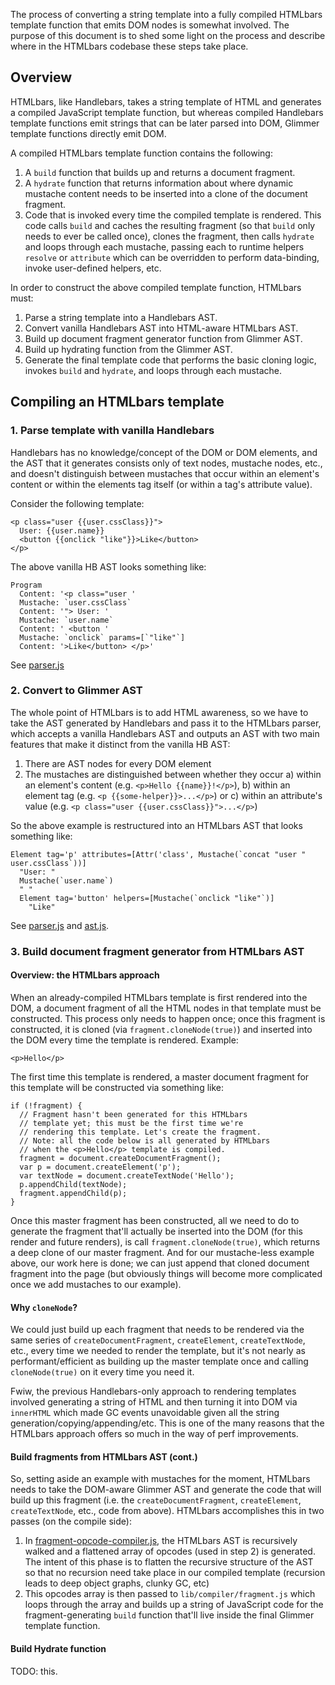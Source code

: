 The process of converting a string template into a fully compiled
HTMLbars template function that emits DOM nodes is somewhat involved.
The purpose of this document is to shed some light on the process and
describe where in the HTMLbars codebase these steps take place.

## Overview

HTMLbars, like Handlebars, takes a string template of HTML and generates
a compiled JavaScript template function, but whereas compiled Handlebars
template functions emit strings that can be later parsed into DOM, Glimmer
template functions directly emit DOM.

A compiled HTMLbars template function contains the following:

1. A `build` function that builds up and returns a document fragment.
2. A `hydrate` function that returns information about where dynamic
   mustache content needs to be inserted into a clone of the document
   fragment.
3. Code that is invoked every time the compiled template is rendered.
   This code calls `build` and caches the resulting fragment (so that `build`
   only needs to ever be called once), clones the fragment,
   then calls `hydrate` and loops through each mustache,
   passing each to runtime helpers `resolve` or `attribute`
   which can be overridden to perform data-binding, invoke
   user-defined helpers, etc.

In order to construct the above compiled template function, HTMLbars must:

1. Parse a string template into a Handlebars AST.
2. Convert vanilla Handlebars AST into HTML-aware HTMLbars AST.
3. Build up document fragment generator function from Glimmer AST.
4. Build up hydrating function from the Glimmer AST.
5. Generate the final template code that performs the basic cloning logic,
   invokes `build` and `hydrate`, and loops through each mustache.

## Compiling an HTMLbars template

### 1. Parse template with vanilla Handlebars

Handlebars has no knowledge/concept of the DOM or DOM elements, and the AST
that it generates consists only of text nodes, mustache nodes, etc., and
doesn't distinguish between mustaches that occur within an element's
content or within the elements tag itself (or within a tag's attribute
value).

Consider the following template:

    <p class="user {{user.cssClass}}">
      User: {{user.name}}
      <button {{onclick "like"}}>Like</button>
    </p>

The above vanilla HB AST looks something like:

    Program
      Content: '<p class="user '
      Mustache: `user.cssClass`
      Content: '"> User: '
      Mustache: `user.name`
      Content: ' <button '
      Mustache: `onclick` params=[`"like"`]
      Content: '>Like</button> </p>'

See [parser.js](packages/htmlbars-syntax/lib/parser.js)

### 2. Convert to Glimmer AST

The whole point of HTMLbars is to add HTML awareness, so we have
to take the AST generated by Handlebars and pass it to the HTMLbars
parser, which accepts a vanilla Handlebars AST and outputs an AST
with two main features that make it distinct from the vanilla HB AST:

1. There are AST nodes for every DOM element
2. The mustaches are distinguished between whether they occur
   a) within an element's content (e.g. `<p>Hello {{name}}!</p>`),
   b) within an element tag (e.g. `<p {{some-helper}}>...</p>`)
   or c) within an attribute's value (e.g. `<p class="user {{user.cssClass}}">...</p>`)

So the above example is restructured into an HTMLbars AST that looks
something like:

    Element tag='p' attributes=[Attr('class', Mustache(`concat "user " user.cssClass`))]
      "User: "
      Mustache(`user.name`)
      " "
      Element tag='button' helpers=[Mustache(`onclick "like"`)]
        "Like"

See [parser.js](packages/htmlbars-syntax/lib/parser.js) and
[ast.js](packages/htmlbars-compiler/lib/ast.js).

### 3. Build document fragment generator from HTMLbars AST

#### Overview: the HTMLbars approach

When an already-compiled HTMLbars template is first rendered into the
DOM, a document fragment of all the HTML nodes in that template must be
constructed. This process only needs to happen once; once this fragment is
constructed, it is cloned (via `fragment.cloneNode(true)`) and inserted
into the DOM every time the template is rendered. Example:

    <p>Hello</p>

The first time this template is rendered, a master document fragment for
this template will be constructed via something like:

    if (!fragment) {
      // Fragment hasn't been generated for this HTMLbars
      // template yet; this must be the first time we're
      // rendering this template. Let's create the fragment.
      // Note: all the code below is all generated by HTMLbars
      // when the <p>Hello</p> template is compiled.
      fragment = document.createDocumentFragment();
      var p = document.createElement('p');
      var textNode = document.createTextNode('Hello');
      p.appendChild(textNode);
      fragment.appendChild(p);
    }

Once this master fragment has been constructed, all we need to do to
generate the fragment that'll actually be inserted into the DOM (for this
render and future renders), is call `fragment.cloneNode(true)`, which
returns a deep clone of our master fragment. And for our mustache-less
example above, our work here is done; we can just append that cloned
document fragment into the page (but obviously things will become more
complicated once we add mustaches to our example).

#### Why `cloneNode`?

We could just build up each fragment that needs to be rendered via the
same series of `createDocumentFragment`, `createElement`,
`createTextNode`, etc., every time we needed to render the template, but
it's not nearly as performant/efficient as building up the master
template once and calling `cloneNode(true)` on it every time you need
it.

Fwiw, the previous Handlebars-only approach to rendering templates
involved generating a string of HTML and then turning it into DOM via
`innerHTML` which made GC events unavoidable given all the string
generation/copying/appending/etc. This is one of the many reasons that
the HTMLbars approach offers so much in the way of perf improvements.

#### Build fragments from HTMLbars AST (cont.)

So, setting aside an example with mustaches for the moment, HTMLbars
needs to take the DOM-aware Glimmer AST and generate the code that will
build up this fragment (i.e. the `createDocumentFragment`, `createElement`,
`createTextNode`, etc., code from above). HTMLbars accomplishes this in
two passes (on the compile side):

1. In [fragment-opcode-compiler.js](packages/htmlbars-compiler/lib/fragment-opcode-compiler.js),
   the HTMLbars AST is recursively walked and a flattened
   array of opcodes (used in step 2) is generated.
   The intent of this phase is to flatten the recursive structure of the
   AST so that no recursion need take place in our compiled
   template (recursion leads to deep object graphs, clunky GC, etc)
2. This opcodes array is then passed to `lib/compiler/fragment.js` which
   loops through the array and builds up a string of JavaScript code for
   the fragment-generating `build` function that'll live inside the
   final Glimmer template function.

#### Build Hydrate function

TODO: this.
